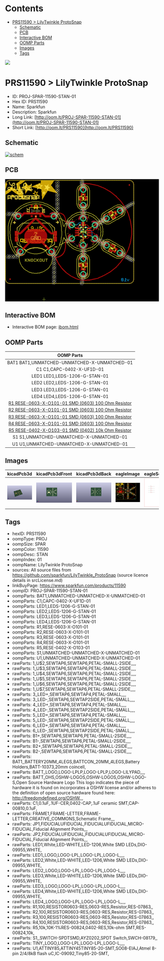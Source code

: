 



Contents
========

* [PRS11590 > LilyTwinkle ProtoSnap](#prs11590--lilytwinkle-protosnap)
	* [Schematic](#schematic)
	* [PCB](#pcb)
	* [Interactive BOM](#interactive-bom)
	* [OOMP Parts](#oomp-parts)
	* [Images](#images)
	* [Tags](#tags)
  
![][im]
# PRS11590 > LilyTwinkle ProtoSnap

- ID: PROJ-SPAR-11590-STAN-01
- Hex ID: PRS11590
- Name: Sparkfun
- Description: Sparkfun
- Long Link: [http://oom.lt/PROJ-SPAR-11590-STAN-01](http://oom.lt/PROJ-SPAR-11590-STAN-01)
- Short Link: [http://oom.lt/PRS11590](http://oom.lt/PRS11590)

## Schematic
  
[![schem](eagleSchemImage.png)](eagleSchemImage.png)
## PCB
  
[![pcb](eagleImage.png)](eagleImage.png)
## Interactive BOM

- Interactive BOM page: [ibom.html](https://htmlpreview.github.io/?https://github.com/oomlout/oomlout_OOMP_projects/blob/main/PROJ-SPAR-11590-STAN-01/kicad/bom/ibom.html)

## OOMP Parts
  

|OOMP Parts|
| :---: |
|BAT1 BAT1,UNMATCHED-UNMATCHED-X-UNMATCHED-01|
|C1 C1,CAPC-0402-X-UF1D-01|
|LED1 LED1,LEDS-1206-G-STAN-01|
|LED2 LED2,LEDS-1206-G-STAN-01|
|LED3 LED3,LEDS-1206-G-STAN-01|
|LED4 LED4,LEDS-1206-G-STAN-01|
|[R1 RESE-0603-X-O101-01 SMD (0603) 100 Ohm Resistor](https://github.com/oomlout/oomlout_OOMP_parts/tree/main/RESE-0603-X-O101-01/)|
|[R2 RESE-0603-X-O101-01 SMD (0603) 100 Ohm Resistor](https://github.com/oomlout/oomlout_OOMP_parts/tree/main/RESE-0603-X-O101-01/)|
|[R3 RESE-0603-X-O101-01 SMD (0603) 100 Ohm Resistor](https://github.com/oomlout/oomlout_OOMP_parts/tree/main/RESE-0603-X-O101-01/)|
|[R4 RESE-0603-X-O101-01 SMD (0603) 100 Ohm Resistor](https://github.com/oomlout/oomlout_OOMP_parts/tree/main/RESE-0603-X-O101-01/)|
|[R5 RESE-0402-X-O103-01 SMD (0402) 10k Ohm Resistor](https://github.com/oomlout/oomlout_OOMP_parts/tree/main/RESE-0402-X-O103-01/)|
|S1 S1,UNMATCHED-UNMATCHED-X-UNMATCHED-01|
|U1 U1,UNMATCHED-UNMATCHED-X-UNMATCHED-01|

## Images
  
  

|kicadPcb3d|kicadPcb3dFront|kicadPcb3dBack|eagleImage|eagleSchemImage|
| :---: | :---: | :---: | :---: | :---: |
|[![kicadPcb3d](kicadPcb3d_140.png)](kicadPcb3d.png)|[![kicadPcb3dFront](kicadPcb3dFront_140.png)](kicadPcb3dFront.png)|[![kicadPcb3dBack](kicadPcb3dBack_140.png)](kicadPcb3dBack.png)|[![eagleImage](eagleImage_140.png)](eagleImage.png)|[![eagleSchemImage](eagleSchemImage_140.png)](eagleSchemImage.png)|

## Tags

- hexID: PRS11590
- oompType: PROJ
- oompSize: SPAR
- oompColor: 11590
- oompDesc: STAN
- oompIndex: 01
- oompName: LilyTwinkle ProtoSnap
- sources: All source files from https://github.com/sparkfun/LilyTwinkle_ProtoSnap (source licence details in srcLicense.md)
- linkBuyPage: https://www.sparkfun.com/products/11590
- oompID: PROJ-SPAR-11590-STAN-01
- oompParts: BAT1,UNMATCHED-UNMATCHED-X-UNMATCHED-01
- oompParts: C1,CAPC-0402-X-UF1D-01
- oompParts: LED1,LEDS-1206-G-STAN-01
- oompParts: LED2,LEDS-1206-G-STAN-01
- oompParts: LED3,LEDS-1206-G-STAN-01
- oompParts: LED4,LEDS-1206-G-STAN-01
- oompParts: R1,RESE-0603-X-O101-01
- oompParts: R2,RESE-0603-X-O101-01
- oompParts: R3,RESE-0603-X-O101-01
- oompParts: R4,RESE-0603-X-O101-01
- oompParts: R5,RESE-0402-X-O103-01
- oompParts: S1,UNMATCHED-UNMATCHED-X-UNMATCHED-01
- oompParts: U1,UNMATCHED-UNMATCHED-X-UNMATCHED-01
- rawParts: 1_U$2,SEWTAP6,SEWTAP6,PETAL-SMALL-2SIDE,,,,
- rawParts: 1_U$3,SEWTAP6,SEWTAP6,PETAL-SMALL-2SIDE,,,,
- rawParts: 1_U$4,SEWTAP6,SEWTAP6,PETAL-SMALL-2SIDE,,,,
- rawParts: 1_U$5,SEWTAP6,SEWTAP6,PETAL-SMALL-2SIDE,,,,
- rawParts: 1_U$6,SEWTAP6,SEWTAP6,PETAL-SMALL-2SIDE,,,,
- rawParts: 1_U$7,SEWTAP6,SEWTAP6,PETAL-SMALL-2SIDE,,,,
- rawParts: 3_LED+,SEWTAP6,SEWTAP4,PETAL-SMALL,,,,
- rawParts: 3_LED-,SEWTAP6,SEWTAP2SIDE,PETAL-SMALL,,,,
- rawParts: 4_LED+,SEWTAP6,SEWTAP4,PETAL-SMALL,,,,
- rawParts: 4_LED-,SEWTAP6,SEWTAP2SIDE,PETAL-SMALL,,,,
- rawParts: 5_LED+,SEWTAP6,SEWTAP4,PETAL-SMALL,,,,
- rawParts: 5_LED-,SEWTAP6,SEWTAP2SIDE,PETAL-SMALL,,,,
- rawParts: 6_LED+,SEWTAP6,SEWTAP4,PETAL-SMALL,,,,
- rawParts: 6_LED-,SEWTAP6,SEWTAP2SIDE,PETAL-SMALL,,,,
- rawParts: B1+,SEWTAP6,SEWTAP6,PETAL-SMALL-2SIDE,,,,
- rawParts: B1-,SEWTAP6,SEWTAP6,PETAL-SMALL-2SIDE,,,,
- rawParts: B2+,SEWTAP6,SEWTAP6,PETAL-SMALL-2SIDE,,,,
- rawParts: B2-,SEWTAP6,SEWTAP6,PETAL-SMALL-2SIDE,,,,
- rawParts: BAT1,,BATTERY20MM_4LEGS,BATTCON_20MM_4LEGS,Battery Holders,BATT-10373,20mm coincell,
- rawParts: BATT_LOGO,LOGO-LPLP,LOGO-LPLP,LOGO-LILYPAD,,,,
- rawParts: BATT_OHS,OSHW-LOGOS,OSHW-LOGOS,OSHW-LOGO-S,Open Source Hardware Logo This logo indicates the piece of hardware it is found on incorporates a OSHW license and/or adheres to the definition of open source hardware found here: http://freedomdefined.org/OSHW,,,
- rawParts: C1,0.1uF,.1UF-CER,0402-CAP,.1uF ceramic SMT,CAP-00810,0.1uF,
- rawParts: FRAME1,FRAME-LETTER,FRAME-LETTER,CREATIVE_COMMONS,Schematic Frame,,,
- rawParts: JP1,FIDUCIALUFIDUCIAL,FIDUCIALUFIDUCIAL,MICRO-FIDUCIAL,Fiducial Alignment Points,,,
- rawParts: JP2,FIDUCIALUFIDUCIAL,FIDUCIALUFIDUCIAL,MICRO-FIDUCIAL,Fiducial Alignment Points,,,
- rawParts: LED1,White,LED-WHITE,LED-1206,White SMD LEDs,DIO-09955,WHITE,
- rawParts: LED1_LOGO,LOGO-LPL,LOGO-LPL,LOGO-L,,,,
- rawParts: LED2,White,LED-WHITE,LED-1206,White SMD LEDs,DIO-09955,WHITE,
- rawParts: LED2_LOGO,LOGO-LPL,LOGO-LPL,LOGO-L,,,,
- rawParts: LED3,White,LED-WHITE,LED-1206,White SMD LEDs,DIO-09955,WHITE,
- rawParts: LED3_LOGO,LOGO-LPL,LOGO-LPL,LOGO-L,,,,
- rawParts: LED4,White,LED-WHITE,LED-1206,White SMD LEDs,DIO-09955,WHITE,
- rawParts: LED4_LOGO,LOGO-LPL,LOGO-LPL,LOGO-L,,,,
- rawParts: R1,100,RESISTOR0603-RES,0603-RES,Resistor,RES-07863,,
- rawParts: R2,100,RESISTOR0603-RES,0603-RES,Resistor,RES-07863,,
- rawParts: R3,100,RESISTOR0603-RES,0603-RES,Resistor,RES-07863,,
- rawParts: R4,100,RESISTOR0603-RES,0603-RES,Resistor,RES-07863,,
- rawParts: R5,10k,10K-1%RES-00824,0402-RES,10k-ohm SMT,RES-00824,10k,
- rawParts: S1,,SWITCH-SPDTSMD,AYZ0202,SPDT Switch,SWCH-08179,,
- rawParts: TINY_LOGO,LOGO-LPL,LOGO-LPL,LOGO-L,,,,
- rawParts: U1,ATTINY85,ATTINY45TINY85-20-SMT,SO08-EIAJ,Atmel 8-pin 2/4/8kB flash uC,IC-09092,Tiny85-20-SMT,



[im]: kicadPcb3d_450.png
